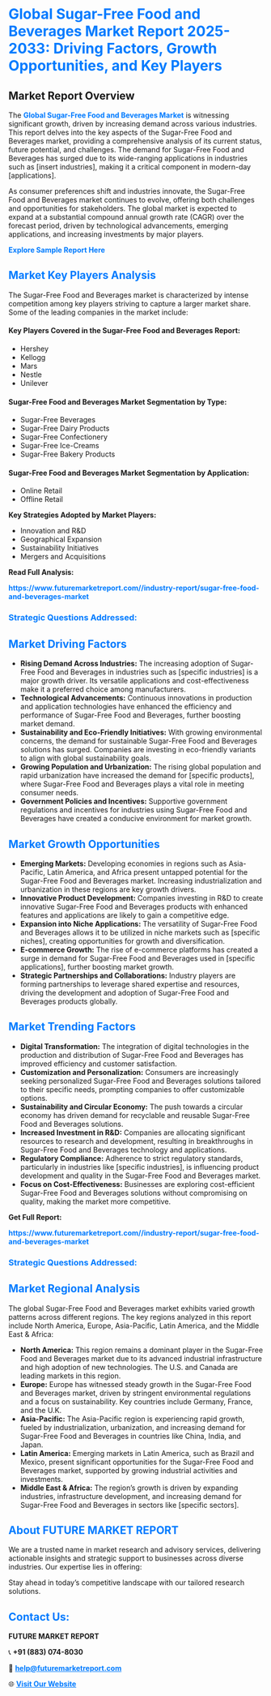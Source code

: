 <h1 style="color: #007BFF;">Global Sugar-Free Food and Beverages Market Report 2025-2033: Driving Factors, Growth Opportunities, and Key Players</h1>

<section id="overview">
<h2>Market Report Overview</h2>
<p>The <a href="https://www.futuremarketreport.com//industry-report/sugar-free-food-and-beverages-market" style="color: #007BFF; text-decoration: none;"><strong>Global Sugar-Free Food and Beverages Market</strong></a> is witnessing significant growth, driven by increasing demand across various industries. This report delves into the key aspects of the Sugar-Free Food and Beverages market, providing a comprehensive analysis of its current status, future potential, and challenges. The demand for Sugar-Free Food and Beverages has surged due to its wide-ranging applications in industries such as [insert industries], making it a critical component in modern-day [applications].</p>
<p>As consumer preferences shift and industries innovate, the Sugar-Free Food and Beverages market continues to evolve, offering both challenges and opportunities for stakeholders. The global market is expected to expand at a substantial compound annual growth rate (CAGR) over the forecast period, driven by technological advancements, emerging applications, and increasing investments by major players.</p>
</section>

<section id="overview">
<p><a href="https://www.futuremarketreport.com//request-sample/reportId=64189" style="color: #007BFF; text-decoration: none;"><strong>Explore Sample Report Here</strong></a></p>
</section>

<section id="key-players">
<h2 style="color: #007BFF;">Market Key Players Analysis</h2>
<p>The Sugar-Free Food and Beverages market is characterized by intense competition among key players striving to capture a larger market share. Some of the leading companies in the market include:</p>
<h4>Key Players Covered in the Sugar-Free Food and Beverages Report:</h4>
<ul><li>Hershey</li><li>Kellogg</li><li>Mars</li><li>Nestle</li><li>Unilever</li></ul>
<h4>Sugar-Free Food and Beverages Market Segmentation by Type:</h4>
<ul><li>Sugar-Free Beverages</li><li>Sugar-Free Dairy Products</li><li>Sugar-Free Confectionery</li><li>Sugar-Free Ice-Creams</li><li>Sugar-Free Bakery Products</li></ul>

<h4>Sugar-Free Food and Beverages Market Segmentation by Application:</h4>
<ul><li>Online Retail</li><li>Offline Retail</li></ul>
<p><strong>Key Strategies Adopted by Market Players:</strong></p>
<ul>
<li>Innovation and R&D</li>
<li>Geographical Expansion</li>
<li>Sustainability Initiatives</li>
<li>Mergers and Acquisitions</li>
</ul>
</section>

<section>
<p><strong>Read Full Analysis: </strong></p><a href="https://www.futuremarketreport.com//industry-report/sugar-free-food-and-beverages-market" style="color: #007BFF; text-decoration: none;"><strong>https://www.futuremarketreport.com//industry-report/sugar-free-food-and-beverages-market</strong></a>
<h3 style="color: #007BFF;">Strategic Questions Addressed:</h3>
</section>

<section id="driving-factors">
<h2 style="color: #007BFF;">Market Driving Factors</h2>
<ul>
<li><strong>Rising Demand Across Industries:</strong> The increasing adoption of Sugar-Free Food and Beverages in industries such as [specific industries] is a major growth driver. Its versatile applications and cost-effectiveness make it a preferred choice among manufacturers.</li>
<li><strong>Technological Advancements:</strong> Continuous innovations in production and application technologies have enhanced the efficiency and performance of Sugar-Free Food and Beverages, further boosting market demand.</li>
<li><strong>Sustainability and Eco-Friendly Initiatives:</strong> With growing environmental concerns, the demand for sustainable Sugar-Free Food and Beverages solutions has surged. Companies are investing in eco-friendly variants to align with global sustainability goals.</li>
<li><strong>Growing Population and Urbanization:</strong> The rising global population and rapid urbanization have increased the demand for [specific products], where Sugar-Free Food and Beverages plays a vital role in meeting consumer needs.</li>
<li><strong>Government Policies and Incentives:</strong> Supportive government regulations and incentives for industries using Sugar-Free Food and Beverages have created a conducive environment for market growth.</li>
</ul>
</section>

<section id="growth-opportunities">
<h2 style="color: #007BFF;">Market Growth Opportunities</h2>
<ul>
<li><strong>Emerging Markets:</strong> Developing economies in regions such as Asia-Pacific, Latin America, and Africa present untapped potential for the Sugar-Free Food and Beverages market. Increasing industrialization and urbanization in these regions are key growth drivers.</li>
<li><strong>Innovative Product Development:</strong> Companies investing in R&D to create innovative Sugar-Free Food and Beverages products with enhanced features and applications are likely to gain a competitive edge.</li>
<li><strong>Expansion into Niche Applications:</strong> The versatility of Sugar-Free Food and Beverages allows it to be utilized in niche markets such as [specific niches], creating opportunities for growth and diversification.</li>
<li><strong>E-commerce Growth:</strong> The rise of e-commerce platforms has created a surge in demand for Sugar-Free Food and Beverages used in [specific applications], further boosting market growth.</li>
<li><strong>Strategic Partnerships and Collaborations:</strong> Industry players are forming partnerships to leverage shared expertise and resources, driving the development and adoption of Sugar-Free Food and Beverages products globally.</li>
</ul>
</section>

<section id="trending-factors">
<h2 style="color: #007BFF;">Market Trending Factors</h2>
<ul>
<li><strong>Digital Transformation:</strong> The integration of digital technologies in the production and distribution of Sugar-Free Food and Beverages has improved efficiency and customer satisfaction.</li>
<li><strong>Customization and Personalization:</strong> Consumers are increasingly seeking personalized Sugar-Free Food and Beverages solutions tailored to their specific needs, prompting companies to offer customizable options.</li>
<li><strong>Sustainability and Circular Economy:</strong> The push towards a circular economy has driven demand for recyclable and reusable Sugar-Free Food and Beverages solutions.</li>
<li><strong>Increased Investment in R&D:</strong> Companies are allocating significant resources to research and development, resulting in breakthroughs in Sugar-Free Food and Beverages technology and applications.</li>
<li><strong>Regulatory Compliance:</strong> Adherence to strict regulatory standards, particularly in industries like [specific industries], is influencing product development and quality in the Sugar-Free Food and Beverages market.</li>
<li><strong>Focus on Cost-Effectiveness:</strong> Businesses are exploring cost-efficient Sugar-Free Food and Beverages solutions without compromising on quality, making the market more competitive.</li>
</ul>
</section>

<section>
<p><strong>Get Full Report: </strong></p><a href="https://www.futuremarketreport.com//industry-report/sugar-free-food-and-beverages-market" style="color: #007BFF; text-decoration: none;"><strong>https://www.futuremarketreport.com//industry-report/sugar-free-food-and-beverages-market</strong></a>
<h3 style="color: #007BFF;">Strategic Questions Addressed:</h3>
</section>


<section id="regional-analysis">
<h2 style="color: #007BFF;">Market Regional Analysis</h2>
<p>The global Sugar-Free Food and Beverages market exhibits varied growth patterns across different regions. The key regions analyzed in this report include North America, Europe, Asia-Pacific, Latin America, and the Middle East & Africa:</p>
<ul>
<li><strong>North America:</strong> This region remains a dominant player in the Sugar-Free Food and Beverages market due to its advanced industrial infrastructure and high adoption of new technologies. The U.S. and Canada are leading markets in this region.</li>
<li><strong>Europe:</strong> Europe has witnessed steady growth in the Sugar-Free Food and Beverages market, driven by stringent environmental regulations and a focus on sustainability. Key countries include Germany, France, and the U.K.</li>
<li><strong>Asia-Pacific:</strong> The Asia-Pacific region is experiencing rapid growth, fueled by industrialization, urbanization, and increasing demand for Sugar-Free Food and Beverages in countries like China, India, and Japan.</li>
<li><strong>Latin America:</strong> Emerging markets in Latin America, such as Brazil and Mexico, present significant opportunities for the Sugar-Free Food and Beverages market, supported by growing industrial activities and investments.</li>
<li><strong>Middle East & Africa:</strong> The region’s growth is driven by expanding industries, infrastructure development, and increasing demand for Sugar-Free Food and Beverages in sectors like [specific sectors].</li>
</ul>
</section>

<footer>
<h2 style="color: #007BFF;">About FUTURE MARKET REPORT</h2>
<p>We are a trusted name in market research and advisory services, delivering actionable insights and strategic support to businesses across diverse industries. Our expertise lies in offering:</p>

<p>Stay ahead in today’s competitive landscape with our tailored research solutions.</p>

<h2 style="color: #007BFF;">Contact Us:</h2>
<p><strong>FUTURE MARKET REPORT</strong></p>
<p>📞 <strong>+91 (883) 074-8030</strong></p>
<p>📧 <strong><a href="mailto:help@futuremarketreport.com" style="color: #007BFF;">help@futuremarketreport.com</a></strong></p>
<p>🌐 <strong><a href="https://www.futuremarketreport.com/" style="color: #007BFF;">Visit Our Website</a></strong></p>
</footer>